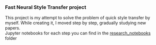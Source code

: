 
### Fast Neural Style Transfer project
This project is my attempt to solve the problem of quick style transfer by myself. While creating it, I moved step by step, gradually studying new papers. <br>
Jupyter notebooks for each step you can find in the [research_notebooks](https://github.com/Gooogr/Keras_Fast_Style_Transfer/tree/master/research_notebooks) folder



